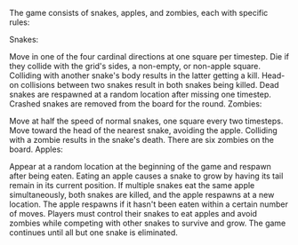 The game consists of snakes, apples, and zombies, each with specific rules:

Snakes:

Move in one of the four cardinal directions at one square per timestep.
Die if they collide with the grid's sides, a non-empty, or non-apple square.
Colliding with another snake's body results in the latter getting a kill.
Head-on collisions between two snakes result in both snakes being killed.
Dead snakes are respawned at a random location after missing one timestep.
Crashed snakes are removed from the board for the round.
Zombies:

Move at half the speed of normal snakes, one square every two timesteps.
Move toward the head of the nearest snake, avoiding the apple.
Colliding with a zombie results in the snake's death.
There are six zombies on the board.
Apples:

Appear at a random location at the beginning of the game and respawn after being eaten.
Eating an apple causes a snake to grow by having its tail remain in its current position.
If multiple snakes eat the same apple simultaneously, both snakes are killed, and the apple respawns at a new location.
The apple respawns if it hasn't been eaten within a certain number of moves.
Players must control their snakes to eat apples and avoid zombies while competing with other snakes to survive and grow. The game continues until all but one snake is eliminated.
